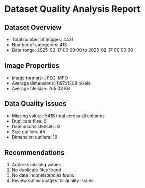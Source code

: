 # Dataset Quality Analysis Report
    
## Dataset Overview
- Total number of images: 4431
- Number of categories: 413
- Date range: 2025-02-17 00:00:00 to 2025-02-17 00:00:00

## Image Properties
- Image formats: JPEG, MPO
- Average dimensions: 1197x1308 pixels
- Average file size: 265.03 KB

## Data Quality Issues
- Missing values: 5416 total across all columns
- Duplicate files: 0
- Date inconsistencies: 0
- Size outliers: 45
- Dimension outliers: 16

## Recommendations
1. Address missing values
2. No duplicate files found
3. No date inconsistencies found
4. Review outlier images for quality issues
    